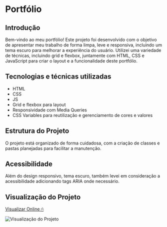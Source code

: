 # Portfólio

## Introdução
Bem-vindo ao meu portfólio! Este projeto foi desenvolvido com o objetivo de apresentar meu trabalho de forma limpa, leve e responsiva, incluindo um tema escuro para melhorar a experiência do usuário. Utilizei uma variedade de técnicas, incluindo grid e flexbox, juntamente com HTML, CSS e JavaScript para criar o layout e a funcionalidade deste portfólio.

## Tecnologias e técnicas utilizadas
- HTML
- CSS
- JS
- Grid e flexbox para layout
- Responsividade com Media Queries
- CSS Variables para reutilização e gerenciamento de cores e valores

## Estrutura do Projeto
O projeto está organizado de forma cuidadosa, com a criação de classes e pastas planejadas para facilitar a manutenção.

## Acessibilidade
Além do design responsivo, tema escuro, também levei em consideração a acessibilidade adicionando tags ARIA onde necessário.

## Visualização do Projeto
[Visualizar Online 🖱](https://lucasjcfreire.github.io/portfolio/)

![Visualização do Projeto](./src/images/preview.gif)